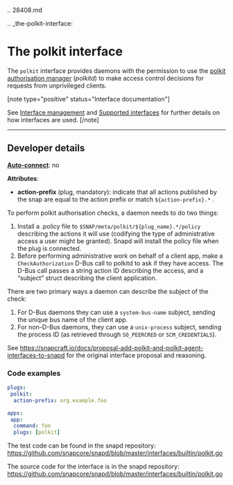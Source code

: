 .. 28408.md

.. _the-polkit-interface:

# The polkit interface

The `polkit` interface provides daemons with the permission to use the [polkit authorisation manager](https://www.freedesktop.org/software/polkit/docs/latest/polkit.8.html) (_polkitd_)  to make access control decisions for requests from unprivileged clients.

[note type="positive" status="Interface documentation"]

See [Interface management](interface-management.md) and [Supported interfaces](supported-interfaces.md) for further details on how interfaces are used.
[/note]

---

<h2 id='heading--dev-details'>Developer details </h2>

**[Auto-connect](interface-management.md#heading--auto-connections)**: no</br>


**Attributes**:

 * **action-prefix** (plug, mandatory):  indicate that all actions published by the snap are equal to the action prefix or match `${action-prefix}.*` .

To perform polkit authorisation checks, a daemon needs to do two things:

1. Install a .policy file to `$SNAP/meta/polkit/${plug_name}.*/policy` describing the actions it will use (codifying the type of administrative access a user might be granted). Snapd will install the policy file when the plug is connected.
2. Before performing administrative work on behalf of a client app, make a `CheckAuthorization` D-Bus call to polkitd to ask if they have access. The D-Bus call passes a string action ID describing the access, and a “subject” struct describing the client application.

There are two primary ways a daemon can describe the subject of the check:

1. For D-Bus daemons they can use a `system-bus-name` subject, sending the unique bus name of the client app.
2. For non-D-Bus daemons, they can use a `unix-process` subject, sending the process ID (as retrieved through `SO_PEERCRED` or `SCM_CREDENTIALS`).

See https://snapcraft.io/docs/proposal-add-polkit-and-polkit-agent-interfaces-to-snapd for the original interface proposal and reasoning.

### Code examples

```yaml
plugs:
 polkit:
  action-prefix: org.example.foo

apps:
 app:
  command: foo
  plugs: [polkit]
```

The test code can be found in the snapd repository: https://github.com/snapcore/snapd/blob/master/interfaces/builtin/polkit.go

The source code for the interface is in the snapd repository: https://github.com/snapcore/snapd/blob/master/interfaces/builtin/polkit.go